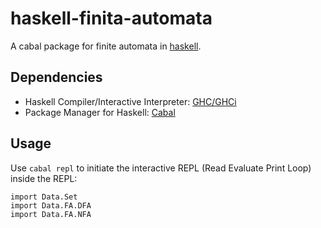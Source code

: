 # haskell-finita-automata
A cabal package for finite automata in [haskell](https://www.haskell.org).

## Dependencies
- Haskell Compiler/Interactive Interpreter: [GHC/GHCi](https://www.haskell.org/ghc)
- Package Manager for Haskell: [Cabal](https://www.haskell.org/cabal)

## Usage
Use `cabal repl` to initiate the interactive REPL (Read Evaluate Print Loop)
inside the REPL:
```
import Data.Set
import Data.FA.DFA
import Data.FA.NFA
```
